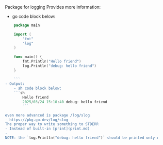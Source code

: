 Package for logging
Provides more information:
- go code block below:
```go
	package main
	
	import (
		"fmt"
		"log"
	)
	
	func main() {
		fmt.Println("Hello friend")
		log.Println("debug: hello friend")
	}
	
	```
- Output:
	- sh code block below:
	```sh
		Hello friend
		2025/03/24 15:10:40 debug: hello friend
		```

even more advanced is package /log/slog
- https://pkg.go.dev/log/slog
The proper way to write something to STDERR
- Instead of built-in [print](print.md)
- 
NOTE: the `log.Println("debug: hello friend")` should be printed only when error occurs, weg. if err check fails. NEVER print debug logs to STDOUT, always to STDERR!!!

